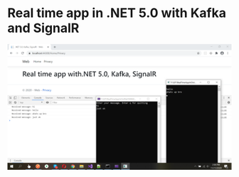 # Real time app in .NET 5.0 with Kafka and SignalR
![](https://github.com/Khairultaher/RealTimeAppInDotNet5WithKafkaAndSignalR/blob/main/Web/wwwroot/image_2020-11-17_141154.png)
